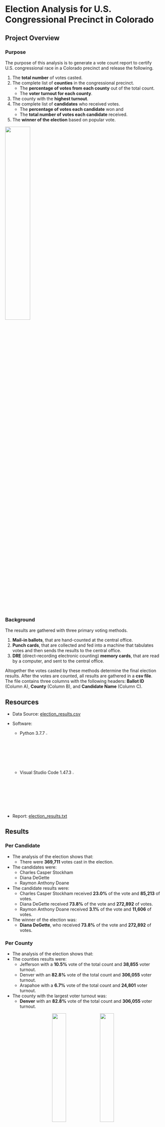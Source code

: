 # Election Analysis for U.S. Congressional Precinct in Colorado

## Project Overview
### Purpose
The purpose of this analysis is to generate a vote count report to certify U.S. congressional race in a Colorado precinct and release the following.

   1. The **total number** of votes casted.
   2. The complete list of **counties** in the congressional precinct. 
      - The **percentage of votes from each county** out of the total count.
      - The **voter turnout for each county**. 
   3. The county with the **highest turnout**.
   4. The complete list of **candidates** who received votes. 
      - The **percentage of votes each candidate** won and 
      - The **total number of votes each candidate** received.
   5. The **winner of the election** based on popular vote.
   
<p align="left">
<img src="Graphics/Colorado.PNG" width="40%" height="40%">
</p>
  
### Background
The results are gathered with three primary voting methods.
  1. **Mail-in ballots**, that are hand-counted at the central office.
  2. **Punch cards**, that are collected and fed into a machine that tabulates votes and then sends the results to the central office.
  3. **DRE** (direct-recording electronic counting) **memory cards**, that are read by a computer, and sent to the central office.

Altogether the votes casted by these methods determine the final election results. After the votes are counted, all results are gathered in a **csv file**. The file contains three columns with the following headers: **Ballot ID** (Column A), **County** (Column B), and **Candidate Name** (Column C).

## Resources

- Data Source: [election_results.csv](Resources/election_results.csv)

- Software: 

   - Python 3.7.7 <img src="Graphics/PythonLogo.PNG" width="3%" height="3%">
   - Visual Studio Code 1.47.3 <img src="Graphics/VScode.PNG" width="3%" height="3%">
   
- Report: [election_results.txt](Analysis/election_results.txt)

## Results
### Per Candidate
- The analysis of the election shows that:
  - There were **369,711** votes cast in the election.
- The candidates were:
    - Charles Casper Stockham
    - Diana DeGette
    - Raymon Anthony Doane
- The candidate results were:
    - Charles Casper Stockham received **23.0%** of the vote and **85,213** of votes.
    - Diana DeGette received **73.8%** of the vote and **272,892** of votes.
    - Raymon Anthony Doane received **3.1%** of the vote and **11,606** of votes.
- The winner of the election was:
    - **Diana DeGette**, who received **73.8%** of the vote and **272,892** of votes.

### Per County
- The analysis of the election shows that:
- The counties results were:
    - Jefferson with a **10.5%** vote of the total count and **38,855** voter turnout.
    - Denver with an **82.8%** vote of the total count and **306,055** voter turnout.
    - Arapahoe with a **6.7%** vote of the total count and **24,801** voter turnout.
- The county with the largest voter turnout was:
    - **Denver** with an **82.8%** vote of the total count and **306,055** voter turnout.


<p align="center">
<img src="Graphics/TerminalResults.PNG" width="30%" height="30%"> <img src="Graphics/TxtFileResults.PNG" width="30%" height="30%">
</p>

<p align="center">
An example of output from a command line in VS Code and in txt file.
</p>

### Overview of the methods and code
#### :o: Open, read & write the file
One of the most important things in data analytics is opening, reading, and writing a file. Opening and reading a file is the first step that needs to be done in order to start data analysis.

***1. Import dependencies.***

```python s=
import csv
import os
```

- `import csv` - allows to easily pull in data from external CSV files and perform operations on them. This dependency also includes the following functions:
   - `next()` - skips the row (most commonly used to skip a header row).
   - `reader()` - reads each row from the csv file and return data as a lists of strings (each row is a new list).
      
:exclamation: It is important to know how the data are returned after reading, and to know the properties of a dataset! `reader()`, returns data as a list (each row is a new list). Lists are mutable and ordered (indexed), so we can access (loop through) the elements via indexes.

- `import os` - allows to interact with the operating system. This dependency also includes the following functions:
   - `path()` - allows us to access files on different operating systems.
   - `join()` - joins file path components together when they are provided as separate strings; then, it returns a direct path with the appropriate operating system                              separator, forward slash for macOS or backward slash for Windows.

:exclamation: There is also a way to open a file with a direct path.  `file_to_load = 'Resources/election_results.csv'` In this case, we don’t need to import dependency `import os`, yet we need to provide exact path and save files in apropriate subfolders.

***2. Declare a variable, and load a file from the path.***

```python s=
file_to_load = os.path.join("Resources", "election_results.csv")
```
- `file_to_load` - declaring a variable for the file.
- `Resources` - directory of the file.
- `election_results.csv` - name of the file.

:exclamation: Directory has to be provided exactly, letter case matters.

***3. Open and read the file.***

```python s=
with open(file_to_load) as election_data:
   file_to_read = csv.reader(election_data)
```

- `with open()` - statement opens the file and ensures the proper acquisition of data without having to close the file, so the data isn’t lost or corrupted.
- `as <new_variable_name>` - assigning alias to a variable.
- `csv.reader()` - reads each row from the csv file and returns data as lists of strings. 
- `file_to_read` - a new variable that will be used in the for loop to access the elements via indexes.
- `election_data` - passing an argument to a function, a file that we want function to read.

:exclamation: Function `with open(file_to_load, “r”)` doesn’t have to be declared by method “r” as in “read mode”. Omitting the mode argument, Python opens the file in read-only mode by default (1).

***4. Declare and and skip the header row.***

```python s=
header = next(file_to_read)
```
- `next()` - function will skip first row in file_to_read.
Definition from official Python documetation: *Retrieve the next item from the iterator by calling its __next__() method. If default is given, it is returned if the iterator is exhausted, otherwise StopIteration is raised (2)*.

<p align="center">
A full code to open and read a file.
</p>

<p align="center">
<img src="Graphics/OpenAndReadFullCode.PNG" width="60%" height="60%"> 
</p>

***5. Additional code for writing a file.***

```python s=
file_to_save = os.path.join("Analysis", "election_results.txt")
```
This line of code will create a file *"election_results.txt"* in the *“Analysis"* folder if the file doesn’t exist yet. The folder must already exist, otherwise an error will occur.

```python s=
with open(file_to_save, "w") as txt_file:
```
In this function, we must specify the method `“w”` as in `write mode` in order to be able to write in a file. When using "w" method, Python will owerwrite existing contents if the file already exists. To avoid that, we can use `"a"` as in `append` method. If a file does not exist, it creates one, if a file has been created the data will be added to the file (3).

```python s=
txt_file.write(election_results)
```
With the Python function `write()` we declare what to write in a txt_file. txt_file is a new variable that is passed on from “original variable file_to_save”. In parentheses (election_results) is a name of a variable that contains data about what we want to write in a file.

<p align="center">
A full code to open and write a file.
</p>

<p align="center">
<img src="Graphics/OpenAndWriteFullCode.PNG" width="60%" height="60%"> 
</p>

#### :o: Looping through dictionaries and the lists
In order to correctly retrieve elements or loop through specific data sets, it is essential to know their properties. Lists are mutable and ordered (indexing is possible). Dictionaries are mutable and unordered (indexing is not possible). Dictionary keys are immutable and has to be unique, while values are more flexible and can be mutable.

```python s=
   #Retrieving unique values with a conditional statement and membership operator (not in).
   if candidate_name not in candidate_options:

          #Appending new values(candidate_name) the list (candidate_options) with the append() method.
          candidate_options.append(candidate_name)
            
          #Creating a new key [candidate_name] in a dictionary (candidate_votes) and assisging a new value to its key by initializing the value `=0`.
          #And begin tracking key's value (candidate's voter count). 
          candidate_votes[candidate_name] = 0

   # Add a vote to that candidate's count. Indentation is important 
   # and it has to be aligned with if statement, otherwise values wouldn’t be increment properly.
   candidate_votes[candidate_name] += 1
```

*Note: this line of code is inside the `for loop`.*

#### :o: The get() method 

There are two ways to retrive values from a dictionary by its keys. With **"square brackets"** or with **"get()" method**:
with square brackets:
```python s=
for candidate_name in candidate_votes:
   votes = candidate_votes[candidate_name]
```
with get() method:
```python s=
for candidate_name in candidate_votes:
        votes = candidate_votes.get(candidate_name)
```
- `votes` - accessing/retrieving values with a new variable
- `candidate name` - dictoinary's key
- `candidate_votes` - dictionary

:exclamation: In both cases we are retrieving or accessing values from a dictionary based on their keys. There is a difference in syntax `[] brackets` vs `() parentheses` yet, the idea is the same. get() method looks up values in a dictionary, but unlike square brackets, get() returns "None" or a default value of your choice, if the key is not found. If you expect look-ups to sometimes fail, get() might be a better tool than normal square brackets look-ups because errors can crash your program (4).

#### :o: Finding a winner
The following code determines a winner based on the highest vote count. 

Declaring and initializing variables:
```python s=
winning_candidate = ""
winning_count = 0
winning_percentage = 0
```
Determine winning vote count, winning percentage, and candidate:
```python s=
if (votes > winning_count) and (vote_percentage > winning_percentage):
    winning_count = votes
    winning_candidate = candidate_name
    winning_percentage = vote_percentage
```           

All values *votes* are compared against each other by declaring a new variable `wining_count`. When the condition is  met and set to `True`, meaning the highest value is found, and the value is passed to the new variables `winning_count` `winning_candidate` ` winning_percentage`.

## Summary 
Writing scripts in Python has many advantages -- that is -- ***automating processes***, ***fast execution of the code***, and ***reusing the code*** for similar projects. This code quickly returns numerous data for a U.S. Congressional Precinct in Colorado, but can be easily used but for other elections as well.
This code will automatically:
- find candidates names,
- find counties,  
- count votes for each candidate and calculate vote %,
- count turnout per county and calculate their %,
- declare a candidate winner base on the highest vote count and %,
- declare a county with the highest turnout.

Using this code can be used on similar projects such as other congressional district elections, senatorial districts, local elections, and more.

- This code reads csv files but can be easily converted to read other files such as *json*, by importing other dependencies for example `import json`.
- This code reads candidate name on 2nd index and county on 1st index, but in case of a different structure of the data set this lines of codes `candidate_name = row[2]` and    `county_name = row[1]` can be easily converted.
- By importing dependency `datetime` we could perform real-time results for election in progress. `datetime` dependency will capture exact time when the analysis is executed.
- Since Python script finds unique names of candidates and counties we can reuse this code on a much larger dataset with more candidates, more counties or other areas.
- This code accesses the dataset in a specific directory and writes a report to a specific file, but this specific lines of codes  `file_to_load = os.path.join("Resources","election_results.csv")` and `file_to_save = os.path.join("Analysis", "election_analysis.txt")` can be easily fixed by renaming a directory and file in the code itself.

## References
(1) Eric Mathews. *Python Crash Course 2nd edition* SF: no starch press, 2019. Print (page 192).

(2) Build-in Functions, https://docs.python.org/3/library/functions.html#next, *Python Software Foundation*, Web 31 Jul 2020.

(3) "Module 3: PyCity Schools with Pandas." https://courses.bootcampspot.com/courses/200/pages/3-dot-4-2-open-and-read-files-using-python?module_item_id=57541, Trilogy Education Services, 2000. Web 31 Jul 2020.

(4) Udacity. *Intro to Python programming: Dictionaries and Indentety operators*,  https://classroom.udacity.com/courses/ud1110/lessons/c06382b2-cb27-4aac-a2bd-eb754fd13914/concepts/47a34480-110c-4cfa-be87-73278fc1a1e3, Web 31 Jul 2020.
